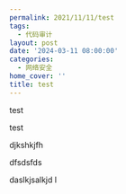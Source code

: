 ```yaml
---
permalink: 2021/11/11/test
tags:
  - 代码审计
layout: post
date: '2024-03-11 08:00:00'
categories:
  - 网络安全
home_cover: ''
title: test
---
```


test


test


djkshkjfh


dfsdsfds


daslkjsalkjd l

